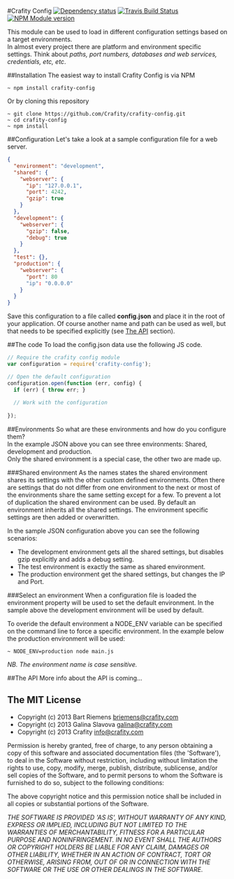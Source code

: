 #Crafity Config [![Dependency status](https://david-dm.org/crafity/crafity-config.png)](https://david-dm.org/crafity/crafity-config) [![Travis Build Status](https://travis-ci.org/Crafity/crafity-config.png?branch=master)](https://travis-ci.org/Crafity/crafity-config) [![NPM Module version](https://badge.fury.io/js/crafity-config.png)](http://badge.fury.io/js/crafity-config)  

This module can be used to load in different configuration settings based on a target environments.  
In almost every project there are platform and environment specific settings. Think about *paths, port numbers, databases and web services, credentials, etc, etc*.  

##Installation
The easiest way to install Crafity Config is via NPM

    ~ npm install crafity-config
  
Or by cloning this repository

    ~ git clone https://github.com/Crafity/crafity-config.git
    ~ cd crafity-config
    ~ npm install

##Configuration
Let's take a look at a sample configuration file for a web server. 

```json
{
  "environment": "development",
  "shared": {
    "webserver": {
      "ip": "127.0.0.1",
      "port": 4242,
      "gzip": true
    }
  },
  "development": {
    "webserver": {
      "gzip": false,
      "debug": true
    }
  },
  "test": {},
  "production": {
    "webserver": {
      "port": 80
      "ip": "0.0.0.0"
    }
  }
}
```

Save this configuration to a file called **config.json** and place it in the root of your application. 
Of course another name and path can be used as well, but that needs to be specified explicitly (see [The API](#the-api) section).

##The code
To load the config.json data use the following JS code. 

```js
// Require the crafity config module
var configuration = require('crafity-config');

// Open the default configuration
configuration.open(function (err, config) {
  if (err) { throw err; }
  
  // Work with the configuration
  
});
```

##Environments
So what are these environments and how do you configure them?   
In the example JSON above you can see three environments: Shared, development and production.  
Only the shared environment is a special case, the other two are made up.

###Shared environment
As the names states the shared environment shares its settings with the other custom defined environments. 
Often there are settings that do not differ from one environment to the next or most of the environments 
share the same setting except for a few. To prevent a lot of duplication the shared environment can be used.
By default an environment inherits all the shared settings. The environment specific settings are then added or overwritten.  

In the sample JSON configuration above you can see the following scenarios:
* The development environment gets all the shared settings, but disables gzip explicitly and adds a debug setting.
* The test environment is exactly the same as shared environment.
* The production environment get the shared settings, but changes the IP and Port.

###Select an environment
When a configuration file is loaded the environment property will be used to set the default environment.
In the sample above the development environment will be used by default.    

To overide the default environment a NODE_ENV variable can be specified on the command line to force a specific environment.
In the example below the production environment will be used:

    ~ NODE_ENV=production node main.js 

*NB. The environment name is case sensitive.*

##The API
More info about the API is coming...

## The MIT License
* Copyright (c) 2013 Bart Riemens <briemens@crafity.com>  
* Copyright (c) 2013 Galina Slavova <galina@crafity.com>  
* Copyright (c) 2013 Crafity <info@crafity.com>  

Permission is hereby granted, free of charge, to any person obtaining
a copy of this software and associated documentation files (the
'Software'), to deal in the Software without restriction, including
without limitation the rights to use, copy, modify, merge, publish,
distribute, sublicense, and/or sell copies of the Software, and to
permit persons to whom the Software is furnished to do so, subject to
the following conditions:

The above copyright notice and this permission notice shall be
included in all copies or substantial portions of the Software.

*THE SOFTWARE IS PROVIDED 'AS IS', WITHOUT WARRANTY OF ANY KIND,
EXPRESS OR IMPLIED, INCLUDING BUT NOT LIMITED TO THE WARRANTIES OF
MERCHANTABILITY, FITNESS FOR A PARTICULAR PURPOSE AND NONINFRINGEMENT.
IN NO EVENT SHALL THE AUTHORS OR COPYRIGHT HOLDERS BE LIABLE FOR ANY
CLAIM, DAMAGES OR OTHER LIABILITY, WHETHER IN AN ACTION OF CONTRACT,
TORT OR OTHERWISE, ARISING FROM, OUT OF OR IN CONNECTION WITH THE
SOFTWARE OR THE USE OR OTHER DEALINGS IN THE SOFTWARE.*

